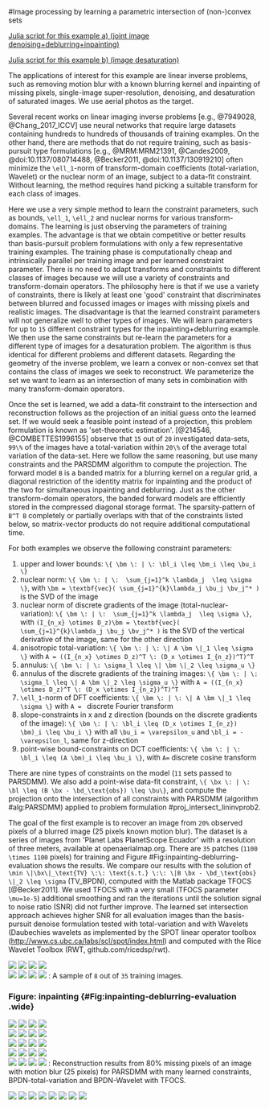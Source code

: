 #Image processing by learning a parametric intersection of (non-)convex sets

[Julia script for this example a) (joint image denoising+deblurring+inpainting)](../examples/examples/Ecuador_deblurring_inpainting/deblurring_inpainting_by_constraint_learning_SA.jl)

[Julia script for this example b) (image desaturation)](../examples/examples/Indonesia_deblurring/image_desaturation_by_constraint_learning.jl)

The applications of interest for this example are linear inverse problems, such as removing motion blur with a known blurring kernel and inpainting of missing pixels, single-image super-resolution, denoising, and desaturation of saturated images. We use aerial photos as the target. 

Several recent works on linear imaging inverse problems [e.g., @7949028, @Chang_2017_ICCV] use neural networks that require large datasets containing hundreds to hundreds of thousands of training examples. On the other hand, there are methods that do not require training, such as basis-pursuit type formulations [e.g., @MRM:MRM21391, @Candes2009, @doi:10.1137/080714488, @Becker2011, @doi:10.1137/130919210] often minimize the ``\ell_1``-norm of transform-domain coefficients (total-variation, Wavelet) or the nuclear norm of an image, subject to a data-fit constraint. Without learning, the method requires hand picking a suitable transform for each class of images. 

Here we use a very simple method to learn the constraint parameters, such as bounds, ``\ell_1``, ``\ell_2`` and nuclear norms for various transform-domains. The learning is just observing the parameters of training examples. The advantage is that we obtain competitive or better results than basis-pursuit problem formulations with only a few representative training examples. The training phase is computationally cheap and intrinsically parallel per training image and per learned constraint parameter. There is no need to adapt transforms and constraints to different classes of images because we will use a variety of constraints and transform-domain operators. The philosophy here is that if we use a variety of constraints, there is likely at least one 'good' constraint that discriminates between blurred and focussed images or images with missing pixels and realistic images. The disadvantage is that the learned constraint parameters will not generalize well to other types of images. We will learn parameters for up to ``15`` different constraint types for the inpainting+deblurring example. We then use the same constraints but re-learn the parameters for a different type of images for a desaturation problem. The algorithm is thus identical for different problems and different datasets. Regarding the geometry of the inverse problem, we learn a convex or non-convex set that contains the class of images we seek to reconstruct. We parameterize the set we want to learn as an intersection of many sets in combination with many transform-domain operators. 

Once the set is learned, we add a data-fit constraint to the intersection and reconstruction follows as the projection of an initial guess onto the learned set. If we would seek a feasible point instead of a projection, this problem formulation is known as 'set-theoretic estimation'. [@214546, @COMBETTES1996155] observe that ``15`` out of ``20`` investigated data-sets, ``99\%`` of the images have a total-variation within ``20\%`` of the average total variation of the data-set. Here we follow the same reasoning, but use many constraints and the PARSDMM algorithm to compute the projection. The forward model ``B`` is a banded matrix for a blurring kernel on a regular grid, a diagonal restriction of the identity matrix for inpainting and the product of the two for simultaneous inpainting and deblurring. Just as the other transform-domain operators, the banded forward models are efficiently stored in the compressed diagonal storage format. The sparsity-pattern of ``B^T B`` completely or partially overlaps with that of the constraints listed below, so matrix-vector products do not require additional computational time.

For both examples we observe the following constraint parameters:
 
1. upper and lower bounds: ``\{ \bm \: | \: \bl_i \leq \bm_i \leq \bu_i \}``
2. nuclear norm: ``\{ \bm \: | \:  \sum_{j=1}^k \lambda_j  \leq \sigma \}``, with ``\bm = \textbf{vec}( \sum_{j=1}^{k}\lambda_j \bu_j \bv_j^* )`` is the SVD of the image
3. nuclear norm of discrete gradients of the image (total-nuclear-variation): ``\{ \bm \: | \:  \sum_{j=1}^k \lambda_j  \leq \sigma \}``, with ``(I_{n_x} \otimes D_z)\bm = \textbf{vec}( \sum_{j=1}^{k}\lambda_j \bu_j \bv_j^* )`` is the SVD of the vertical derivative of the image, same for the other direction
4. anisotropic total-variation: ``\{ \bm \: | \: \| A \bm \|_1 \leq \sigma \}`` with ``A = ((I_{n_x} \otimes D_z)^T \: (D_x \otimes I_{n_z})^T)^T``
5. annulus: ``\{ \bm \: | \: \sigma_l \leq \| \bm \|_2 \leq \sigma_u \}``
6. annulus of the discrete gradients of the training images:  ``\{ \bm \: | \: \sigma_l \leq \| A \bm \|_2 \leq \sigma_u \}`` with ``A = ((I_{n_x} \otimes D_z)^T \: (D_x \otimes I_{n_z})^T)^T``
7. ``\ell_1``-norm of DFT coefficients: ``\{ \bm \: | \: \| A \bm \|_1 \leq \sigma \}`` with ``A = `` discrete Fourier transform
8. slope-constraints in x and z direction (bounds on the discrete gradients of the image): ``\{ \bm \: | \: \bl_i \leq (D_x \otimes I_{n_z}) \bm)_i \leq \bu_i \}`` with all ``\bu_i = \varepsilon_u`` and ``\bl_i = - \varepsilon_l``, same for z-direction
9. point-wise bound-constraints on DCT coefficients: ``\{ \bm \: | \: \bl_i \leq (A \bm)_i \leq \bu_i \}``, with ``A=`` discrete cosine transform

There are nine types of constraints on the model (``11`` sets passed to PARSDMM). We also add a point-wise data-fit constraint, ``\{ \bx \: | \: \bl \leq (B \bx - \bd_\text{obs}) \leq \bu\}``, and compute the projection onto the intersection of all constraints with PARSDMM (algorithm #alg:PARSDMM) applied to problem formulation #proj_intersect_lininvprob2\. 

The goal of the first example is to recover an image from ``20%`` observed pixels of a blurred image (25 pixels known motion blur). The dataset is a series of images from 'Planet Labs PlanetScope Ecuador' with a resolution of three meters, available at openaerialmap.org. There are ``35`` patches (``1100 \times 1100`` pixels) for training and Figure #Fig:inpainting-deblurring-evaluation shows the results. We compare our results with the solution of ``\min \|\bx\|_\text{TV} \:\: \text{s.t.} \:\: \|B \bx - \bd_\text{obs} \|_2 \leq \sigma`` (TV_BPDN), computed with the Matlab package TFOCS [@Becker2011]. We used TFOCS with a very small (TFOCS parameter ``\mu=1e-5``) additional smoothing and ran the iterations until the solution signal to noise ratio (SNR) did not further improve. The learned set intersection approach achieves higher SNR for all evaluation images than the basis-pursuit denoise formulation tested with total-variation and with Wavelets (Daubechies wavelets as implemented by the SPOT linear operator toolbox (http://www.cs.ubc.ca/labs/scl/spot/index.html) and computed with the Rice Wavelet Toolbox (RWT, github.com/ricedsp/rwt).


![](Figures/inpainting_deblurring_SA/training_data_1.png)
![](Figures/inpainting_deblurring_SA/training_data_2.png)
![](Figures/inpainting_deblurring_SA/training_data_3.png)
![](Figures/inpainting_deblurring_SA/training_data_4.png)\
![](Figures/inpainting_deblurring_SA/training_data_5.png)
![](Figures/inpainting_deblurring_SA/training_data_6.png)
![](Figures/inpainting_deblurring_SA/training_data_7.png)
![](Figures/inpainting_deblurring_SA/training_data_8.png)
: A sample of ``8`` out of ``35`` training images.

### Figure:  inpainting {#Fig:inpainting-deblurring-evaluation .wide}
![](Figures/inpainting_deblurring_SA/deblurring_observed1.png)
![](Figures/inpainting_deblurring_SA/deblurring_observed2.png)
![](Figures/inpainting_deblurring_SA/deblurring_observed3.png)
![](Figures/inpainting_deblurring_SA/deblurring_observed4.png)\
![](Figures/inpainting_deblurring_SA/deblurring_evaluation1.png)
![](Figures/inpainting_deblurring_SA/deblurring_evaluation2.png)
![](Figures/inpainting_deblurring_SA/deblurring_evaluation3.png)
![](Figures/inpainting_deblurring_SA/deblurring_evaluation4.png)\
![](Figures/inpainting_deblurring_SA/PARSDMM_deblurring1.png)
![](Figures/inpainting_deblurring_SA/PARSDMM_deblurring2.png)
![](Figures/inpainting_deblurring_SA/PARSDMM_deblurring3.png)
![](Figures/inpainting_deblurring_SA/PARSDMM_deblurring4.png)\
![](Figures/inpainting_deblurring_SA/TFOCS_TV_inpainting1.png)
![](Figures/inpainting_deblurring_SA/TFOCS_TV_inpainting2.png)
![](Figures/inpainting_deblurring_SA/TFOCS_TV_inpainting3.png)
![](Figures/inpainting_deblurring_SA/TFOCS_TV_inpainting4.png)\
![](Figures/inpainting_deblurring_SA/TFOCS_Wavelet_inpainting1.png)
![](Figures/inpainting_deblurring_SA/TFOCS_Wavelet_inpainting2.png)
![](Figures/inpainting_deblurring_SA/TFOCS_Wavelet_inpainting3.png)
![](Figures/inpainting_deblurring_SA/TFOCS_Wavelet_inpainting4.png)
: Reconstruction results from 80% missing pixels of an image with motion blur (25 pixels) for PARSDMM with many learned constraints, BPDN-total-variation and BPDN-Wavelet with TFOCS.


![](images/FWI_figs/CFWI_simple_freq_m_est_true.png)
![](images/FWI_figs/CFWI_simple_freq_m_est_initial.png) 
![](images/FWI_figs/CFWI_simple_freq_m_est_bounds_only.png) 
![](images/FWI_figs/CFWI_simple_freq_m_est_trueTV_bounds.png) 
![](images/FWI_figs/CFWI_simple_freq_m_est_cardcol_bounds.png) 
![](images/FWI_figs/CFWI_simple_freq_m_est_cardmat_bounds.png) 
![](images/FWI_figs/CFWI_simple_freq_m_est_cardmat_cardcol_bounds.png) 
![](images/FWI_figs/CFWI_simple_freq_m_est_cardmat_cardcol_rank_bounds.png) 